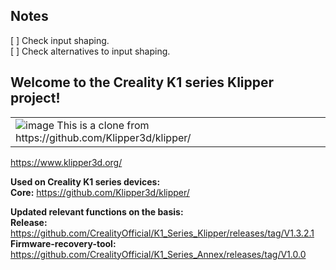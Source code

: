 ## Notes
[ ] Check input shaping.  
[ ] Check alternatives to input shaping.  
  
## Welcome to the Creality K1 series Klipper project!

<table>
    <tr>
        <td><img src="docs/img/klipper-logo-small.png" alt="image"> This is a clone from https://github.com/Klipper3d/klipper/ </td>
    </tr>
</table>

https://www.klipper3d.org/

__Used on Creality K1 series devices:__  
**Core:** https://github.com/Klipper3d/klipper/ 

__Updated relevant functions on the basis:__  
**Release:** https://github.com/CrealityOfficial/K1_Series_Klipper/releases/tag/V1.3.2.1  
**Firmware-recovery-tool:** https://github.com/CrealityOfficial/K1_Series_Annex/releases/tag/V1.0.0
